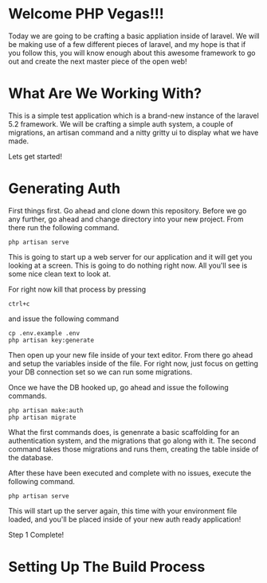 # Welcome PHP Vegas!!!

Today we are going to be crafting a basic appliation inside of laravel. We will be making use of a few different pieces of laravel, and my hope is that if you follow this, you will know enough about this awesome framework to go out and create the next master piece of the open web!

# What Are We Working With?

This is a simple test application which is a brand-new instance of the laravel 5.2 framework. We will be crafting a simple auth system, a couple of migrations, an artisan command and a nitty gritty ui to display what we have made.

Lets get started!

# Generating Auth

First things first. Go ahead and clone down this repository. Before we go any further, go ahead and change directory into your new project. From there run the following command.

	php artisan serve

This is going to start up a web server for our application and it will get you looking at a screen. This is going to do nothing right now. All you'll see is some nice clean text to look at.

For right now kill that process by pressing

	ctrl+c

and issue the following command

	cp .env.example .env
	php artisan key:generate

Then open up your new file inside of your text editor. From there go ahead and setup the variables inside of the file. For right now, just focus on getting your DB connection set so we can run some migrations.

Once we have the DB hooked up, go ahead and issue the following commands.

	php artisan make:auth
	php artisan migrate

What the first commands does, is genenrate a basic scaffolding for an authentication system, and the migrations that go along with it. The second command takes those migrations and runs them, creating the table inside of the database.

After these have been executed and complete with no issues, execute the following command.

	php artisan serve

This will start up the server again, this time with your environment file loaded, and you'll be placed inside of your new auth ready application!

Step 1 Complete!

# Setting Up The Build Process